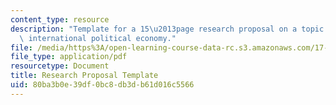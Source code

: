 ```yaml
---
content_type: resource
description: "Template for a 15\u2013page research proposal on a topic related to\
  \ international political economy."
file: /media/https%3A/open-learning-course-data-rc.s3.amazonaws.com/17-424-international-political-economy-of-advanced-industrial-societies-fall-2011/80ba3b0e39df0bc8db3db61d016c5566_MIT17_424F11_Res_Pro_Temp.pdf
file_type: application/pdf
resourcetype: Document
title: Research Proposal Template
uid: 80ba3b0e-39df-0bc8-db3d-b61d016c5566
---
```


